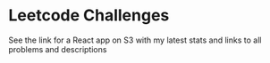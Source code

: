 # Leetcode Challenges

See the link for a React app on S3 with my latest stats and links to all problems and descriptions
